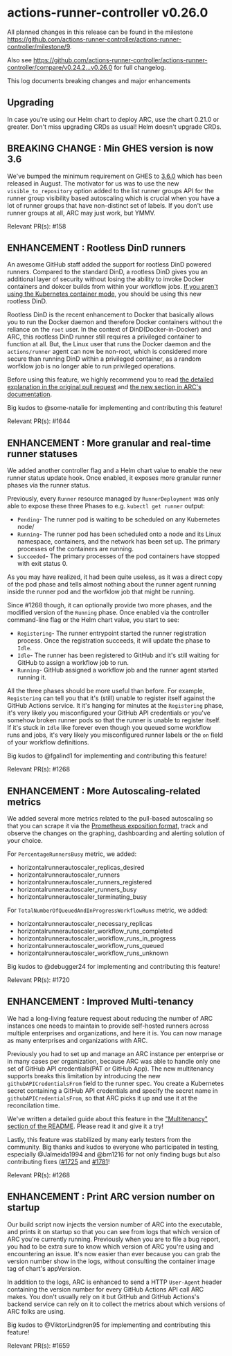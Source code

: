 # actions-runner-controller v0.26.0

All planned changes in this release can be found in the milestone https://github.com/actions-runner-controller/actions-runner-controller/milestone/9.

Also see https://github.com/actions-runner-controller/actions-runner-controller/compare/v0.24.2...v0.26.0 for full changelog.

This log documents breaking changes and major enhancements

## Upgrading

In case you're using our Helm chart to deploy ARC, use the chart 0.21.0 or greater. Don't miss upgrading CRDs as usual! Helm doesn't upgrade CRDs.

## BREAKING CHANGE : Min GHES version is now 3.6

We've bumped the minimum requirement on GHES to [3.6.0](https://docs.github.com/en/enterprise-server@3.6/admin/release-notes#3.6.0) which has been released in August. The motivator for us was to use the new `visible_to_repository` option added to the list runner groups API for the runner group visibility based autoscaling which is crucial when you have a lot of runner groups that have non-distinct set of labels. If you don't use runner groups at all, ARC may just work, but YMMV.

Relevant PR(s): #158

## ENHANCEMENT : Rootless DinD runners

An awesome GitHub staff added the support for rootless DinD powered runners. Compared to the standard DinD, a rootless DinD gives you an additional layer of security without losing the ability to invoke Docker containers and dokcer builds from within your workflow jobs. [If you aren't using the Kubernetes container mode](https://github.com/actions-runner-controller/actions-runner-controller#runner-with-k8s-jobs), you should be using this new rootless DinD.

Rootless DinD is the recent enhancement to Docker that basically allows you to run the Docker daemon and therefore Docker containers without the reliance on the `root` user. In the context of DinD(Docker-in-Docker) and ARC, this rootless DinD runner still requires a privileged container to function at all. But, the Linux user that runs the Docker daemon and the `actions/runner` agent can now be non-root, which is considered more secure than running DinD within a privileged container, as a random worfklow job is no longer able to run privileged operations.

Before using this feature, we highly recommend you to read [the detailed explanation in the original pull request](https://github.com/actions-runner-controller/actions-runner-controller/pull/1644) and [the new section in ARC's documentation](https://github.com/actions-runner-controller/actions-runner-controller#runner-with-rootless-dind).

Big kudos to @some-natalie for implementing and contributing this feature!

Relevant PR(s): #1644

## ENHANCEMENT : More granular and real-time runner statuses

We added another controller flag and a Helm chart value to enable the new runner status update hook. Once enabled, it exposes more granular runner phases via the runner status.

Previously, every `Runner` resource managed by `RunnerDeployment` was only able to expose these three Phases to e.g. `kubectl get runner` output:

- `Pending`- The runner pod is waiting to be scheduled on any Kubernetes node/
- `Running`-  The runner pod has been scheduled onto a node and its Linux namespace, containers, and the network has been set up. The primary processes of the containers are running.
- `Succeeded`- The primary processes of the pod containers have stopped with exit status 0.

As you may have realized, it had been quite useless, as it was a direct copy of the pod phase and tells almost nothing about the runner agent running inside the runner pod and the worfklow job that might be running.

Since #1268 though, it can optionally provide two more phases, and the modified version of the `Running` phase. Once enabled via the controller command-line flag or the Helm chart value, you start to see:

- `Registering`- The runner entrypoint started the runner registration process. Once the registration succeeds, it will update the phase to `Idle`.
- `Idle`- The runner has been registered to GitHub and it's still waiting for GitHub to assign a workflow job to run.
- `Running`- GitHub assigned a workflow job and the runner agent started running it.

All the three phases should be more useful than before. For example, `Registering` can tell you that it's (still) unable to register itself against the GitHub Actions service. It it's hanging for minutes at the `Registering` phase, it's very likely you misconfigured your GitHub API credentials or you've somehow broken runner pods so that the runner is unable to register itself. If it's stuck in `Idle` like forever even though you queued some workflow runs and jobs, it's very likely you misconfigured runner labels or the `on` field of your workflow definitions.

Big kudos to @fgalind1 for implementing and contributing this feature!

Relevant PR(s): #1268

## ENHANCEMENT : More Autoscaling-related metrics

We added several more metrics related to the pull-based autoscaling so that you can scrape it via the [Prometheus exposition format](https://github.com/Showmax/prometheus-docs/blob/master/content/docs/instrumenting/exposition_formats.md), track and observe the changes on the graphing, dashboarding and alerting solution of your choice.

For `PercentageRunnersBusy` metric, we added:

- horizontalrunnerautoscaler_replicas_desired
- horizontalrunnerautoscaler_runners
- horizontalrunnerautoscaler_runners_registered
- horizontalrunnerautoscaler_runners_busy
- horizontalrunnerautoscaler_terminating_busy

For `TotalNumberOfQueuedAndInProgressWorkflowRuns` metric, we added:

- horizontalrunnerautoscaler_necessary_replicas
- horizontalrunnerautoscaler_workflow_runs_completed
- horizontalrunnerautoscaler_workflow_runs_in_progress
- horizontalrunnerautoscaler_workflow_runs_queued
- horizontalrunnerautoscaler_workflow_runs_unknown

Big kudos to @debugger24 for implementing and contributing this feature!

Relevant PR(s): #1720

## ENHANCEMENT : Improved Multi-tenancy

We had a long-living feature request about reducing the number of ARC instances one needs to maintain to provide self-hosted runners across multiple enterprises and organizations, and here it is. You can now manage as many enterprises and organizations with ARC.

Previously you had to set up and manage an ARC instance per enterprise or in many cases per organization, because ARC was able to handle only one set of GitHub API credentials(PAT or GitHub App). The new multitenancy supports breaks this limitation by introducing the new `githubAPICredentialsFrom` field to the runner spec. You create a Kubernetes secret containing a GitHub API credentials and specify the secret name in `githubAPICredentialsFrom`, so that ARC picks it up and use it at the reconcilation time.

We've written a detailed guide about this feature in the ["Multitenancy" section of the README](https://github.com/actions-runner-controller/actions-runner-controller#multitenancy). Please read it and give it a try!

Lastly, this feature was stabilized by many early testers from the community. Big thanks and kudos to everyone who participated in testing, especially @Jalmeida1994 and @bm1216 for not only finding bugs but also contributing fixes ([#1725](https://github.com/actions-runner-controller/actions-runner-controller/pull/1725) and [#1781](https://github.com/actions-runner-controller/actions-runner-controller/pull/1781)!

Relevant PR(s): #1268

## ENHANCEMENT : Print ARC version number on startup

Our build script now injects the version number of ARC into the executable, and prints it on startup so that you can see from logs that which version of ARC you're currently running. Previously when you are to file a bug report, you had to be extra sure to know which version of ARC you're using and encountering an issue. It's now easier than ever because you can grab the version number show in the logs, without consulting the container image tag of chart's appVersion.

In addition to the logs, ARC is enhanced to send a HTTP `User-Agent` header containing the version number for every GitHub Actions API call ARC makes. You don't usually rely on it but GitHub and GitHub Actions's backend service can rely on it to collect the metrics about which versions of ARC folks are using.

Big kudos to @ViktorLindgren95 for implementing and contributing this feature!

Relevant PR(s): #1659
